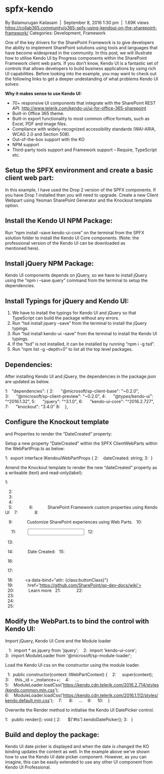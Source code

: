 # spfx-kendo
By Balamurugan Kailasam  |  September 8, 2016 1:30 pm  |  1.69K views 
https://collab365.community/o365-spfx-using-kendoui-on-the-sharepoint-framework/
Categories: Development, Framework

One of the key drivers for the SharePoint Framework is to give developers the ability to implement SharePoint solutions using tools and languages that have become widespread in the community. In this post, we will illustrate how to utilise Kendo UI by Progress components within the SharePoint Framework client web parts. If you don’t know, Kendo UI is a fantastic set of controls that allows developers to build business applications by using rich UI capabilities. Before looking into the example, you may want to check out the following links to get a deeper undestanding of what problems Kendo UI solves:

**Why it makes sense to use Kendo UI:**
-	70+ responsive UI components that integrate with the SharePoint REST API.
   http://www.telerik.com/kendo-ui/ui-for-office-365-sharepoint 
-	Built-in Office 365 theme.
-	Built-in export functionality to most common office formats, such as Excel, PDF and image files.
-	Compliance with widely-recognized accessibility standards (WAI-ARIA, WCAG 2.0 and Section 508).
-  Out-of-the-box support with the KO 
-  NPM support 
-  Third-party tools support and Framework support – Require, TypeScript etc. 

## Setup the SPFX environment and create a basic client web part:
In this example, I have used the Drop 2 version of the SPFX components. If you have Drop 1 installed then you will need to upgrade.
Create a new Client Webpart using Yeoman SharePoint Generator and the Knockout template option.

## Install the Kendo UI NPM Package:
Run “npm install –save kendo-ui-core” on the terminal from the SPFX solution folder to install the Kendo UI Core components. (Note: the professional version of the Kendo UI can be downloaded as mentioned here).

## Install jQuery NPM Package:
Kendo UI components depends on jQuery, so we have to install jQuery using the “npm i –save query” command from the terminal to setup the dependencies.

## Install Typings for jQuery and Kendo UI:
1. We have to install the typings for Kendo UI and jQuery so that TypeScript can build the package without any errors.
2. Run “tsd install jquery –save” from the terminal to install the jQuery typings.
3. Run “tsd install kendo-ui –save” from the terminal to install the Kendo UI typings.
4. If the “tsd” is not installed, it can be installed by running “npm i -g tsd”.
5. Run “npm list -g –depth=0” to list all the top level packages.

## Dependencies:
After installing Kendo UI and jQuery, the dependencies in the package.json are updated as below.

1:   "dependencies": {
2:      "@microsoft/sp-client-base": "~0.2.0",
3:      "@microsoft/sp-client-preview": "~0.2.0",
4:      "@types/kendo-ui": "^2016.1.32",
5:      "jquery": "^3.1.0",
6:      "kendo-ui-core": "^2016.2.727",
7:      "knockout": "3.4.0"
8:    },

## Configure the Knockout template 
and Properties to render the “DateCreated” property:

Setup a new property “DateCreated” within the SPFX ClientWebParts within the <SPFXWebPart>WebPartProp.ts as below:

1:  export interface IKendouiWebPartProps {
2:    dateCreated: string;
3:  }

Amend the Knockout template to render the new “dateCreated” property as a writeable (text) and read-only(label):

   1:  <div data-bind="attr: {class:cssClass}">
   2:    <div data-bind="attr: {class:containerClass}">
   3:      <div data-bind="attr: {class:rowClass}">
   4:        <div class='ms-Grid-col ms-u-lg10 ms-u-xl8 ms-u-xlPush2 ms-u-lgPush1'>
   5:          <span class='ms-font-xl ms-fontColor-white'>
   6:            SharePoint Framework custom properties using Kendo UI
   7:          </span>
   8:          <p class='ms-font-l ms-fontColor-white'>
   9:            Customize SharePoint experiences using Web Parts.
  10:          </p>  
  11:          <input id='ts' data-bind="value: dateCreated">
  12:          <p class='ms-font-l ms-fontColor-white'>
  13:            <p class='ms-font-l ms-fontColor-white'>
  14:            Date Created:
  15:          </p> 
  16:          <p class='ms-font-l ms-fontColor-white' data-bind="text:dateCreated">
  17:          </p>
  18:          <a data-bind="attr: {class:buttonClass}"}
  19:            href='https://github.com/SharePoint/sp-dev-docs/wiki'>
  20:            <span class='ms-Button-label'>Learn more</span>
  21:          </a>
  22:        </div>
  23:      </div>
  24:    </div>
  25:  </div>

## Modify the <SPFX>WebPart.ts to bind the control with Kendo UI:
Import jQuery, Kendo UI Core and the Module loader

   1:  import * as jquery from 'jquery'; 
   2:  import 'kendo-ui-core';
   3:  import ModuleLoader from '@microsoft/sp-module-loader';

Load the Kendo UI css on the constructor using the module loader.

   1:  public constructor(context: IWebPartContext) {
   2:     super(context);
   3:     this._id = _instance++;
   4:     ...
   5:    ModuleLoader.loadCss('https://kendo.cdn.telerik.com/2016.2.714/styles/kendo.common.min.css');
   6:    ModuleLoader.loadCss('https://kendo.cdn.telerik.com/2016.1.112/styles/kendo.default.min.css');
   7:  
   8:     ...
   9:   
  10:    }

Overwrite the Render method to initialise the Kendo UI DatePicker control.

1:   public render(): void {
2:      $('#ts').kendoDatePicker();
3:   }


## Build and deploy the package:
Kendo UI date picker is displayed and when the date is changed the KO binding updates the content as well.
In the example above we’ve shown how to use the Kendo UI date picker component. However, as you can imagine, 
this can be easily extended to use any other UI component from Kendo UI Professional.

